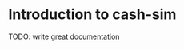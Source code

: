 # Introduction to cash-sim

TODO: write [great documentation](http://jacobian.org/writing/what-to-write/)
